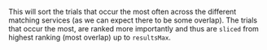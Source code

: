 This will sort the trials that occur the most often across the different matching services (as we can expect there to be some overlap). The trials that occur the most, are ranked more importantly and thus are `sliced` from highest ranking (most overlap) up to `resultsMax`.
